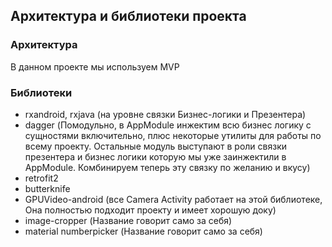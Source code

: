 ## Архитектура и библиотеки проекта

### Архитектура
В данном проекте мы используем MVP

### Библиотеки
 - rxandroid, rxjava (на уровне связки Бизнес-логики и Презентера)
 - dagger (Помодульно, в AppModule инжектим всю бизнес логику с сущностями включительно, плюс некоторые утилиты для работы по всему проекту. Остальные модуль выступают в роли связки презентера и бизнес логики которую мы уже заинжектили в AppModule. Комбинируем теперь эту связку по желанию и вкусу)
 - retrofit2 
 - butterknife
 - GPUVideo-android (все Camera Activity работает на этой библиотеке, Она полностью подходит проекту и имеет хорошую доку)
 - image-cropper (Название говорит само за себя)
 - material numberpicker (Название говорит само за себя)

